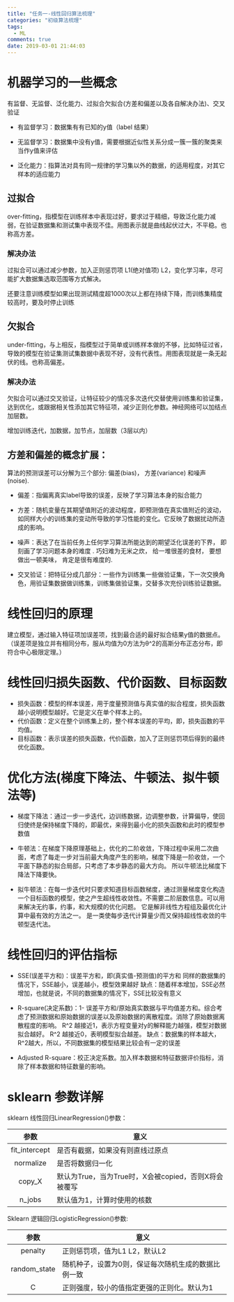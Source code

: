```yaml
---
title: "任务一-线性回归算法梳理"
categories: "初级算法梳理"
tags:
  - ML
comments: true
date: 2019-03-01 21:44:03
---
```


# 机器学习的一些概念

有监督、无监督、泛化能力、过拟合欠拟合(方差和偏差以及各自解决办法)、交叉验证

* 有监督学习：数据集有有已知的y值（label 结果）

* 无监督学习：数据集中没有y值，需要根据近似性关系分成一簇一簇的聚类来当作y值来评估

* 泛化能力：指算法对具有同一规律的学习集以外的数据，的适用程度，对其它样本的适应能力

<!--more-->

## 过拟合

over-fitting，指模型在训练样本中表现过好，要求过于精细，导致泛化能力减弱，在验证数据集和测试集中表现不佳。用图表示就是曲线起伏过大，不平稳。也称高方差。

### 解决办法

过拟合可以通过减少参数，加入正则惩罚项 L1(绝对值项) L2，变化学习率，尽可能扩大数据集选取范围等方式解决。

还要注意训练模型如果出现测试精度超1000次以上都在持续下降，而训练集精度较高时，要及时停止训练

## 欠拟合

under-fitting，与上相反，指模型过于简单或训练样本做的不够，比如特征过省，导致的模型在验证集测试集数据中表现不好，没有代表性。用图表现就是一条无起伏的线。也称高偏差。

### 解决办法

欠拟合可以通过交叉验证，让特征较少的情况多次迭代交替使用训练集和验证集，达到优化，或跟据相关性添加其它特征项，减少正则化参数。神经网络可以加结点加层数。

增加训练迭代，加数据，加节点，加层数（3层以内）

## 方差和偏差的概念扩展：

算法的预测误差可以分解为三个部分: 偏差(bias)， 方差(variance) 和噪声(noise).

* 偏差：指偏离真实label导致的误差，反映了学习算法本身的拟合能力
* 方差：随机变量在其期望值附近的波动程度，即预测值在真实值附近的波动，如同样大小的训练集的变动所导致的学习性能的变化。它反映了数据扰动所造成的影响。
* 噪声：表达了在当前任务上任何学习算法所能达到的期望泛化误差的下界， 即 刻画了学习问题本身的难度 . 巧妇难为无米之炊， 给一堆很差的食材， 要想做出一顿美味， 肯定是很有难度的.

* 交叉验证：把特征分成几部分：一些作为训练集一些做验证集，下一次交换角色，用验证集数据做训练集，训练集做验证集，交替多次充份训练验证数据。

# 线性回归的原理

建立模型，通过输入特征项加误差项，找到最合适的最好拟合结果y值的数据点。
（误差项是独立并有相同分布，服从均值为0方法为θ^2的高斯分布正态分布，即符合中心极限定理。）

# 线性回归损失函数、代价函数、目标函数

* 损失函数：模型的样本误差，用于度量预测值与真实值的拟合程度，损失函数越小说明模型越好。它是定义在单个样本上的。
* 代价函数：定义在整个训练集上的，整个样本误差的平均，即，损失函数的平均值。
* 目标函数：表示误差的损失函数，代价函数，加入了正则惩罚项后得到的最终优化函数。

# 优化方法(梯度下降法、牛顿法、拟牛顿法等)

* 梯度下降法：通过一步一步迭代，边训练数据，边调整参数，计算偏导，使回归使终是保持梯度下降的，即最优，来得到最小化的损失函数和此时的模型参数值

* 牛顿法：在梯度下降原理基础上，优化的二阶收敛，下降过程中采用二次曲面，考虑了每走一步对当前最大角度产生的影响，梯度下降是一阶收敛，一个平面下静态的拟合局部，只考虑了本步静态的最大方向。
所以牛顿法比梯度下降法下降要快。

* 拟牛顿法：在每一步迭代时只要求知道目标函数梯度，通过测量梯度变化构造一个目标函数的模型，使之产生超线性收敛性。不需要二阶层数信息。可以用来解决无约事，约事，和大规模的优化问题。
它是解非线性方程组及最优化计算中最有效的方法之一。
是一类使每步迭代计算量少而又保持超线性收敛的牛顿型迭代法。

# 线性回归的评估指标

* SSE(误差平方和)：误差平方和，即(真实值-预测值)的平方和
同样的数据集的情况下，SSE越小，误差越小，模型效果越好
缺点：随着样本增加，SSE必然增加，也就是说，不同的数据集的情况下，SSE比较没有意义

* R-square(决定系数)：1- 误差平方和/原始真实数据与平均值差方和。综合考虑了预测数据和原始数据的误差以及原始数据的离散程度。消除了原始数据离散程度的影响。
R^2 越接近1，表示方程变量对y的解释能力越强，模型对数据拟合越好。
R^2 越接近0，表明模型拟合越差。
缺点：数据集的样本越大，R^2越大，所以，不同数据集的模型结果比较会有一定的误差

* Adjusted R-square：校正决定系数。加入样本数据和特征数据评价指标，消除了样本数据和特征数量的影响。

# sklearn 参数详解

sklearn 线性回归LinearRegression()参数：

| 参数 | 意义 |
|:---:|---|
| fit_intercept | 是否有截据，如果没有则直线过原点 |
| normalize | 是否将数据归一化 |
| copy_X | 默认为True，当为True时，X会被copied，否则X将会被覆写 |
| n_jobs | 默认值为1，计算时使用的核数 |

Sklearn 逻辑回归LogisticRegression()参数:

| 参数 | 意义 |
|:---:|---|
| penalty | 正则惩罚项，值为L1 L2，默认L2 |
| random_state | 随机种子，设置为0则，保证每次随机生成的数据比例一致 |
| C | 正则强度，较小的值指定更强的正则化。默认为1 |